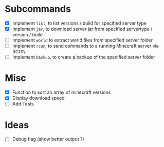 # Subcommands

- [x] Implement `list`, to list versions / build for specified server type
- [x] Implement `jar`, to download server jar from specified servertype / version / build
- [ ] Implement `world` to extract world files from specified server folder
- [ ] Implement `rcon`, to send commands to a running Minecraft server via RCON
- [ ] Implement `backup`, to create a backup of the specified server folder

# Misc

- [x] Function to sort an array of minecraft versions
- [x] Display download speed
- [ ] Add Tests

# Ideas

- [ ] Debug flag (show better output ?)
